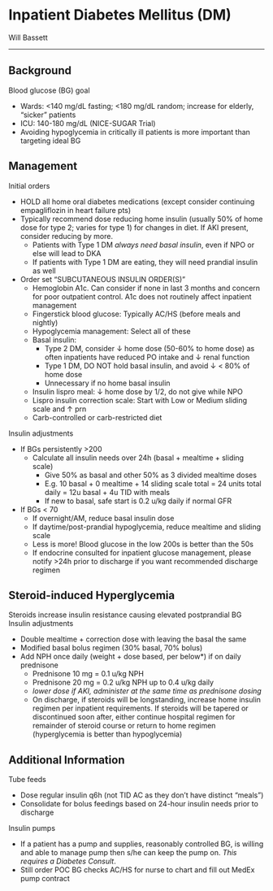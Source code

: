 # Inpatient Diabetes Mellitus (DM) 

Will Bassett

---

## Background

Blood glucose (BG) goal

- Wards: <140 mg/dL fasting; <180 mg/dL random; increase for elderly, “sicker” patients
- ICU: 140-180 mg/dL (NICE-SUGAR Trial)
- Avoiding hypoglycemia in critically ill patients is more important than targeting ideal BG

## Management
Initial orders
- HOLD all home oral diabetes medications (except consider continuing empagliflozin in heart failure pts)
- Typically recommend dose reducing home insulin (usually 50% of home dose for type 2; varies for type 1) for changes in diet. If AKI present, consider reducing by more.
  - Patients with Type 1 DM *always need basal insulin*, even if NPO or else will lead to DKA
  - If patients with Type 1 DM are eating, they will need prandial insulin as well 
- Order set “SUBCUTANEOUS INSULIN ORDER(S)”
  - Hemoglobin A1c. Can consider if none in last 3 months and concern for poor outpatient control. A1c does not routinely affect inpatient management
  - Fingerstick blood glucose: Typically AC/HS (before meals and nightly)
  - Hypoglycemia management: Select all of these
  - Basal insulin:
    - Type 2 DM, consider ↓ home dose (50-60% to home dose) as often inpatients have reduced PO intake and ↓ renal function
    - Type 1 DM, DO NOT hold basal insulin, and avoid ↓ < 80% of home dose
    - Unnecessary if no home basal insulin
  - Insulin lispro meal: ↓ home dose by 1/2, do not give while NPO
  - Lispro insulin correction scale: Start with Low or Medium sliding scale and ↑ prn
  - Carb-controlled or carb-restricted diet

Insulin adjustments
- If BGs persistently >200
  - Calculate all insulin needs over 24h (basal + mealtime + sliding scale)
    - Give 50% as basal and other 50% as 3 divided mealtime doses
    - E.g. 10 basal + 0 mealtime + 14 sliding scale total = 24 units total daily = 12u basal + 4u TID with meals
    - If new to basal, safe start is 0.2 u/kg daily if normal GFR
- If BGs < 70
  - If overnight/AM, reduce basal insulin dose
  - If daytime/post-prandial hypoglycemia, reduce mealtime and sliding scale
  - Less is more! Blood glucose in the low 200s is better than the 50s
  - If endocrine consulted for inpatient glucose management, please notify >24h prior to discharge if you want recommended discharge regimen

## Steroid-induced Hyperglycemia
Steroids increase insulin resistance causing elevated postprandial BG
Insulin adjustments
- Double mealtime + correction dose with leaving the basal the same
- Modified basal bolus regimen (30% basal, 70% bolus)
- Add NPH once daily (weight + dose based, per below*) if on daily prednisone
  - Prednisone 10 mg = 0.1 u/kg NPH
  - Prednisone 20 mg = 0.2 u/kg NPH up to 0.4 u/kg daily
  - *lower dose if AKI, administer at the same time as prednisone dosing*
  - On discharge, if steroids will be longstanding, increase home insulin regimen per inpatient requirements. If steroids will be tapered or discontinued soon after, either continue hospital regimen for remainder of steroid course or return to home regimen (hyperglycemia is better than hypoglycemia)

## Additional Information
Tube feeds
- Dose regular insulin q6h (not TID AC as they don’t have distinct “meals”)
- Consolidate for bolus feedings based on 24-hour insulin needs prior to discharge

Insulin pumps
- If a patient has a pump and supplies, reasonably controlled BG, is willing and able to manage pump then s/he can keep the pump on. *This requires a Diabetes Consult*.
- Still order POC BG checks AC/HS for nurse to chart and fill out MedEx pump contract
